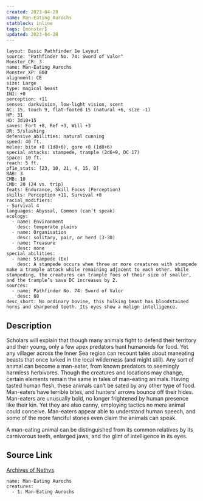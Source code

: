 ```yaml
---
created: 2023-04-28
name: Man-Eating Aurochs
statblock: inline
tags: [monster]
updated: 2023-04-28
---
```

```statblock
layout: Basic Pathfinder 1e Layout
source: "Pathfinder No. 74: Sword of Valor"
Monster_CR: 3
name: Man-Eating Aurochs
Monster_XP: 800
alignment: CE
size: Large
type: magical beast
INI: +0
perception: +11
senses: darkvision, low-light vision, scent
AC: 15, touch 9, flat-footed 15 (natural +6, size -1)
HP: 31
HD: 3d10+15
saves: Fort +8, Ref +3, Will +3
DR: 5/slashing
defensive_abilities: natural cunning
speed: 40 ft.
melee: bite +8 (1d8+6), gore +8 (1d8+6)
special_attacks: stampede, trample (2d6+9, DC 17)
space: 10 ft.
reach: 5 ft.
pf1e_stats: [23, 10, 21, 4, 15, 8]
BAB: 3
CMB: 10
CMD: 20 (24 vs. trip)
feats: Endurance, Skill Focus (Perception)
skills: Perception +11, Survival +0
racial_modifiers:
- Survival 4
languages: Abyssal, Common (can’t speak)
ecology:
  - name: Environment
    desc: temperate plains
  - name: Organisation
    desc: solitary, pair, or herd (3-30)
  - name: Treasure
    desc: none
special_abilities:
  - name: Stampede (Ex)
    desc: A stampede occurs when three or more creatures with stampede make a trample attack while remaining adjacent to each other. While stampeding, the creatures can trample foes of their size of smaller, and the trample’s save DC increases by 2.
sources:
  - name: Pathfinder No. 74: Sword of Valor
    desc: 88
desc_short: No ordinary bovine, this hulking beast has bloodstained horns and sharpened teeth. Its eyes show a malign intelligence.
```
## Description
Scholars will explain that though many animals fight to defend their territory and their young, only a few apex predators hunt humanoids for food. Yet any villager across the Inner Sea region can recount tales about maneating beasts that once lurked in the local wilderness (and might still). Any sort of animal can become a man-eater, from known predators to seemingly harmless herbivores. Though the creatures and locations may change, certain elements remain the same in tales of man-eating animals. Having tasted human flesh, these animals can’t be sated by any other type of food. Man-eaters have terrible bites, and hunters’ arrows bounce off their hides. Man-eaters are unusually bold, no longer frightened by human presence like their kin. Yet they are also canny, employing tactics no mere animal could conceive. Man-eaters appear able to understand human speech, and some of the more fanciful stories even claim the animals can speak.

A man-eating animal can be distinguished from its common relatives by its carnivorous teeth, enlarged jaws, and the glint of intelligence in its eyes.
## Source Link
[Archives of Nethys](https://aonprd.com/MonsterDisplay.aspx?ItemName=Man-Eating%20Aurochs)
```encounter-table
name: Man-Eating Aurochs
creatures:
  - 1: Man-Eating Aurochs
```
